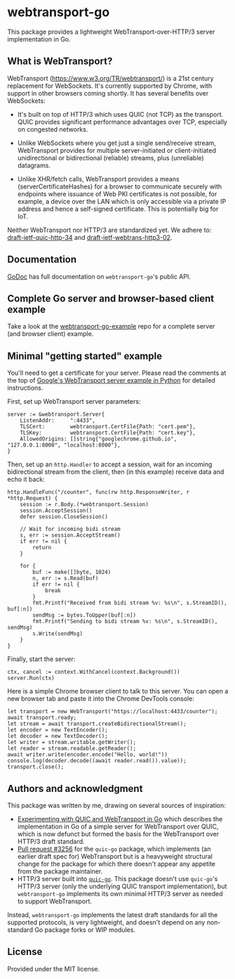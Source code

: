 # webtransport-go

This package provides a lightweight WebTransport-over-HTTP/3 server implementation in Go.

## What is WebTransport?

WebTransport (https://www.w3.org/TR/webtransport/) is a 21st century replacement for WebSockets. It's
currently supported by Chrome, with support in other browsers coming shortly. It has several benefits
over WebSockets:

- It's built on top of HTTP/3 which uses QUIC (not TCP) as the transport. QUIC provides significant performance advantages over TCP, especially on congested networks.

- Unlike WebSockets where you get just a single send/receive stream, WebTransport provides for multiple server-initiated or client-initiated unidirectional or bidirectional
(reliable) streams, plus (unreliable) datagrams.

- Unlike XHR/fetch calls, WebTransport provides a means (serverCertificateHashes) for a browser to communicate securely with endpoints where issuance of
Web PKI certificates is not possible, for example, a device over the LAN which is only accessible via a private IP address and hence a self-signed certificate. This is potentially big for IoT.

Neither WebTransport nor HTTP/3 are standardized yet. We adhere to: [draft-ietf-quic-http-34](https://datatracker.ietf.org/doc/html/draft-ietf-quic-http-34) and [draft-ietf-webtrans-http3-02](https://datatracker.ietf.org/doc/html/draft-ietf-webtrans-http3-02).

## Documentation

[GoDoc](https://pkg.go.dev/github.com/adriancable/webtransport-go) has full documentation on `webtransport-go`'s public API.

## Complete Go server and browser-based client example

Take a look at the [webtransport-go-example](https://github.com/adriancable/webtransport-go-example) repo for a complete server (and browser client) example.

## Minimal "getting started" example

You'll need to get a certificate for your server. Please read the comments at the top of [Google's WebTransport server example in Python](https://github.com/GoogleChrome/samples/blob/gh-pages/webtransport/webtransport_server.py) for detailed instructions.

First, set up WebTransport server parameters:

```
server := &webtransport.Server{
	ListenAddr:     ":4433",
	TLSCert:        webtransport.CertFile{Path: "cert.pem"},
	TLSKey:         webtransport.CertFile{Path: "cert.key"},
	AllowedOrigins: []string{"googlechrome.github.io", "127.0.0.1:8000", "localhost:8000"},
}
```

Then, set up an `http.Handler` to accept a session, wait for an incoming bidirectional stream from the client, then (in this example) receive data and echo it back:

```
http.HandleFunc("/counter", func(rw http.ResponseWriter, r *http.Request) {
	session := r.Body.(*webtransport.Session)
	session.AcceptSession()
	defer session.CloseSession()

	// Wait for incoming bidi stream
	s, err := session.AcceptStream()
	if err != nil {
		return
	}

	for {
		buf := make([]byte, 1024)
		n, err := s.Read(buf)
		if err != nil {
			break
		}
		fmt.Printf("Received from bidi stream %v: %s\n", s.StreamID(), buf[:n])
		sendMsg := bytes.ToUpper(buf[:n])
		fmt.Printf("Sending to bidi stream %v: %s\n", s.StreamID(), sendMsg)
		s.Write(sendMsg)
	}
}
```

Finally, start the server:

```
ctx, cancel := context.WithCancel(context.Background())
server.Run(ctx)
```

Here is a simple Chrome browser client to talk to this server. You can open a new browser tab and paste it into the Chrome DevTools console:

```
let transport = new WebTransport("https://localhost:4433/counter");
await transport.ready;
let stream = await transport.createBidirectionalStream();
let encoder = new TextEncoder();
let decoder = new TextDecoder();
let writer = stream.writable.getWriter();
let reader = stream.readable.getReader();
await writer.write(encoder.encode("Hello, world!"))
console.log(decoder.decode((await reader.read()).value));
transport.close();
```

## Authors and acknowledgment
This package was written by me, drawing on several sources of inspiration:

- [Experimenting with QUIC and WebTransport in Go](https://centrifugal.github.io/centrifugo/blog/quic_web_transport/) which describes the implementation in Go of a simple server for WebTransport over QUIC, which is now defunct but formed the basis for the WebTransport over HTTP/3 draft standard.
- [Pull request #3256](https://github.com/lucas-clemente/quic-go/pull/3256) for the `quic-go` package, which implements (an earlier draft spec for) WebTransport but is a heavyweight structural change for the package for which there doesn't appear any appetite from the package maintainer.
- HTTP/3 server built into [`quic-go`](https://github.com/lucas-clemente/quic-go). This package doesn't use `quic-go`'s HTTP/3 server (only the underlying QUIC transport implementation), but `webtransport-go` implements its own minimal HTTP/3 server as needed to support WebTransport.

Instead, `webtransport-go` implements the latest draft standards for all the supported protocols, is very lightweight, and doesn't depend on any non-standard Go package forks or WIP modules.

## License
Provided under the MIT license.
